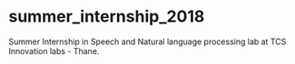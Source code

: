 # summer_internship_2018
Summer Internship in Speech and Natural language processing lab at TCS Innovation labs - Thane.
